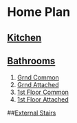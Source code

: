  
# Home Plan

## [Kitchen](Kitchen/Kitchen.md)

## [Bathrooms](Bathrooms/Bathrooms.md)

1. [Grnd  Common](Bathrooms/Grnd_Common/Grnd_Common.md)
2. [Grnd Attached](Bathrooms/Grnd_Attached/Grnd_attached.md)
3. [1st Floor Common](Bathrooms/1stFlr_Common/1stFlr-Common.md)
4. [1st Floor Attached](Bathrooms/1stFlr_Attached/1stFlr_attached.md)

##[External Stairs](Stairs/ExtStairs.md)

